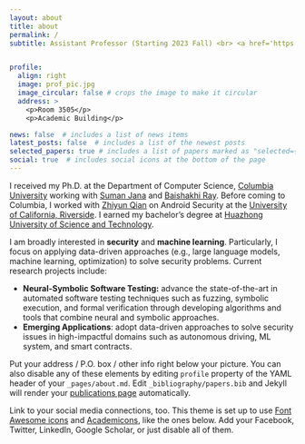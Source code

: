 ```yaml
---
layout: about
title: about
permalink: /
subtitle: Assistant Professor (Starting 2023 Fall) <br> <a href='https://cse.hkust.edu.hk/'>Department of Computer Science and Engineering</a> <br> <a href='https://hkust.edu.hk/'>Hong Kong University of Science and Technology</a> <br> <a href='mailto:dongdong@cs.columbia.edu'>dongdong@cs.columbia.edu</a> 


profile:
  align: right
  image: prof_pic.jpg
  image_circular: false # crops the image to make it circular
  address: >
    <p>Room 3505</p>
    <p>Academic Building</p>

news: false  # includes a list of news items
latest_posts: false  # includes a list of the newest posts
selected_papers: true # includes a list of papers marked as "selected={true}"
social: true  # includes social icons at the bottom of the page
---
```

I received my Ph.D. at the Department of Computer Science, <a href="https://www.columbia.edu/">Columbia University</a> working with <a href="https://www.cs.columbia.edu/~suman/">Suman Jana</a> and <a href="https://www.rayb.info/">Baishakhi Ray</a>. Before coming to Columbia, I worked with <a href="https://www.cs.ucr.edu/~zhiyunq/">Zhiyun Qian</a> on Android Security at the <a href="https://www.ucr.edu/">University of California, Riverside</a>. I earned my bachelor’s degree at <a href="http://english.hust.edu.cn/">Huazhong University of Science and Technology</a>. 

I am broadly interested in **security** and **machine learning**. Particularly, I focus on applying data-driven approaches (e.g., large language models, machine learning, optimization) to solve security problems. Current research projects include:

* **Neural-Symbolic Software Testing:** advance the state-of-the-art in automated software testing techniques such as fuzzing, symbolic execution, and formal verification through developing algorithms and tools that combine neural and symbolic approaches.
* **Emerging Applications**: adopt data-driven approaches to solve security issues in high-impactful domains such as autonomous driving, ML system, and smart contracts.

Put your address / P.O. box / other info right below your picture. You can also disable any of these elements by editing `profile` property of the YAML header of your `_pages/about.md`. Edit `_bibliography/papers.bib` and Jekyll will render your [publications page](/al-folio/publications/) automatically.

Link to your social media connections, too. This theme is set up to use [Font Awesome icons](http://fortawesome.github.io/Font-Awesome/) and [Academicons](https://jpswalsh.github.io/academicons/), like the ones below. Add your Facebook, Twitter, LinkedIn, Google Scholar, or just disable all of them.
